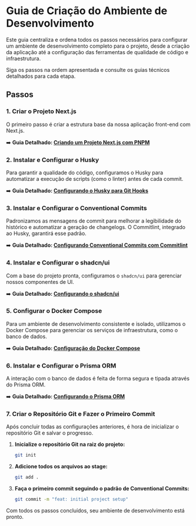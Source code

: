 # Guia de Criação do Ambiente de Desenvolvimento

Este guia centraliza e ordena todos os passos necessários para configurar um ambiente de desenvolvimento completo para o projeto, desde a criação da aplicação até a configuração das ferramentas de qualidade de código e infraestrutura.

Siga os passos na ordem apresentada e consulte os guias técnicos detalhados para cada etapa.

## Passos

### 1. Criar o Projeto Next.js

O primeiro passo é criar a estrutura base da nossa aplicação front-end com Next.js.

➡️ **Guia Detalhado: [Criando um Projeto Next.js com PNPM](./creating-nextjs-project.md)**

### 2. Instalar e Configurar o Husky

Para garantir a qualidade do código, configuramos o Husky para automatizar a execução de scripts (como o linter) antes de cada commit.

➡️ **Guia Detalhado: [Configurando o Husky para Git Hooks](./configuring-husky.md)**

### 3. Instalar e Configurar o Conventional Commits

Padronizamos as mensagens de commit para melhorar a legibilidade do histórico e automatizar a geração de changelogs. O Commitlint, integrado ao Husky, garantirá esse padrão.

➡️ **Guia Detalhado: [Configurando Conventional Commits com Commitlint](./configuring-conventional-commits.md)**

### 4. Instalar e Configurar o shadcn/ui

Com a base do projeto pronta, configuramos o `shadcn/ui` para gerenciar nossos componentes de UI.

➡️ **Guia Detalhado: [Configurando o shadcn/ui](./configuring-shadcn-ui.md)**

### 5. Configurar o Docker Compose

Para um ambiente de desenvolvimento consistente e isolado, utilizamos o Docker Compose para gerenciar os serviços de infraestrutura, como o banco de dados.

➡️ **Guia Detalhado: [Configuração do Docker Compose](./configuring-docker-compose.md)**

### 6. Instalar e Configurar o Prisma ORM

A interação com o banco de dados é feita de forma segura e tipada através do Prisma ORM.

➡️ **Guia Detalhado: [Configurando o Prisma ORM](./configuring-prisma-orm.md)**

### 7. Criar o Repositório Git e Fazer o Primeiro Commit

Após concluir todas as configurações anteriores, é hora de inicializar o repositório Git e salvar o progresso.

1.  **Inicialize o repositório Git na raiz do projeto:**
    ```bash
    git init
    ```

2.  **Adicione todos os arquivos ao stage:**
    ```bash
    git add .
    ```

3.  **Faça o primeiro commit seguindo o padrão de Conventional Commits:**
    ```bash
    git commit -m "feat: initial project setup"
    ```

Com todos os passos concluídos, seu ambiente de desenvolvimento está pronto.
